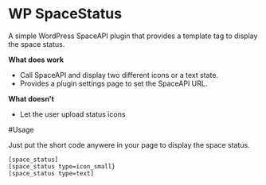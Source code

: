 WP SpaceStatus
==============

A simple WordPress SpaceAPI plugin that provides a template tag to display the space status.

**What does work**
  * Call SpaceAPI and display two different icons or a text state.
  * Provides a plugin settings page to set the SpaceAPI URL.

**What doesn't**
  * Let the user upload status icons


#Usage

Just put the short code anywere in your page to display the space status.
```
[space_status]
[space_status type=icon_small}
[space_status type=text]
```

